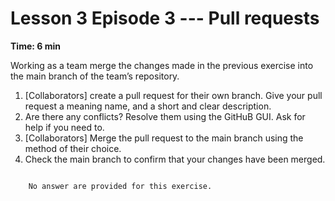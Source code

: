 # Lesson 3 Episode 3 --- Pull requests 
**Time: 6 min**

Working as a team merge the changes made in the previous exercise into the main branch of the team’s repository.

1. [Collaborators] create a pull request for their own branch. Give your pull request a meaning name, and a short and clear description.
2. Are there any conflicts? Resolve them using the GitHuB GUI. Ask for help if you need to.
3. [Collaborators] Merge the pull request to the main branch using the method of their choice.
4. Check the main branch to confirm that your changes have been merged.

```{dropdown} Answers

    No answer are provided for this exercise.

```